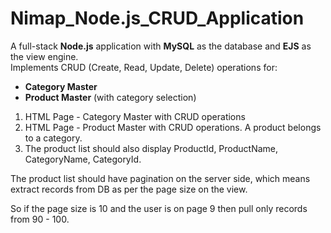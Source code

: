 # Nimap_Node.js_CRUD_Application

A full-stack **Node.js** application with **MySQL** as the database and **EJS** as the view engine.  
Implements CRUD (Create, Read, Update, Delete) operations for:

- **Category Master**
- **Product Master** (with category selection)

1. HTML Page - Category Master with CRUD operations
2. HTML Page - Product Master with CRUD operations. A product belongs to a category.
3. The product list should also display ProductId, ProductName, CategoryName, CategoryId.

The product list should have pagination on the server side, which means extract records from DB as per the page size on the view.

So if the page size is 10 and the user is on page 9 then pull only records from 90 - 100.

